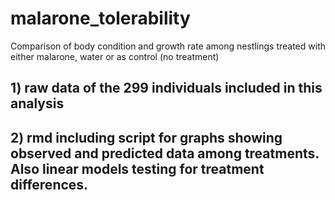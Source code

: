 # malarone_tolerability

Comparison of body condition and growth rate among nestlings treated with either malarone, water or as control (no treatment)

## 1) raw data of the 299 individuals included in this analysis 

## 2) rmd including script for graphs showing observed and predicted data among treatments. Also linear models testing for treatment differences.
